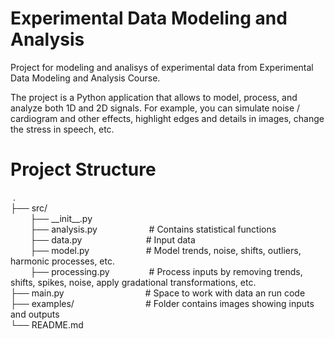 # Experimental Data Modeling and Analysis
Project for modeling and analisys of experimental data from Experimental Data Modeling and Analysis Course.

The project is a Python application that allows to model, process, and analyze both 1D and 2D signals. For example, you can simulate noise / cardiogram and other effects, highlight edges and details in images, change
the stress in speech, etc.

# Project Structure
 .  
├── src/  
        ├── \_\_init\_\_.py  
        ├── analysis.py                        # Contains statistical functions  
        ├── data.py                          # Input data  
        ├── model.py                       # Model trends, noise, shifts, outliers, harmonic processes, etc.  
        ├── processing.py                # Process inputs by removing trends, shifts, spikes, noise, apply gradational transformations, etc.  
├── main.py                                 # Space to work with data an run code  
├── examples/                             # Folder contains images showing inputs and outputs  
└── README.md
